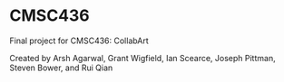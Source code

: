 # CMSC436

Final project for CMSC436: CollabArt

Created by Arsh Agarwal, Grant Wigfield, Ian Scearce, Joseph Pittman, Steven Bower, and Rui Qian

